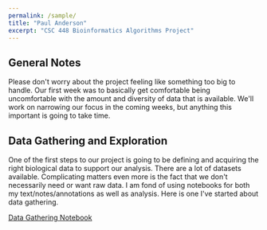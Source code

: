 ```yaml
---
permalink: /sample/
title: "Paul Anderson"
excerpt: "CSC 448 Bioinformatics Algorithms Project"
---
```


## General Notes
Please don't worry about the project feeling like something too big to handle. Our first week was to basically get comfortable being uncomfortable with the
amount and diversity of data that is available. We'll work on narrowing our focus in the coming weeks, but anything this important is going to take time.

## Data Gathering and Exploration
One of the first steps to our project is going to be defining and acquiring the right biological data to support our analysis. There are a lot of datasets
available. Complicating matters even more is the fact that we don't necessarily need or want raw data. I am fond of using notebooks for both my text/notes/annotations as well as analysis. Here is one I've started about data gathering. 

<a href="https://nbviewer.jupyter.org/github/anderson-github-classroom/csc-448-project/blob/master/students/pander14/data_gathering.ipynb">Data Gathering Notebook</a>